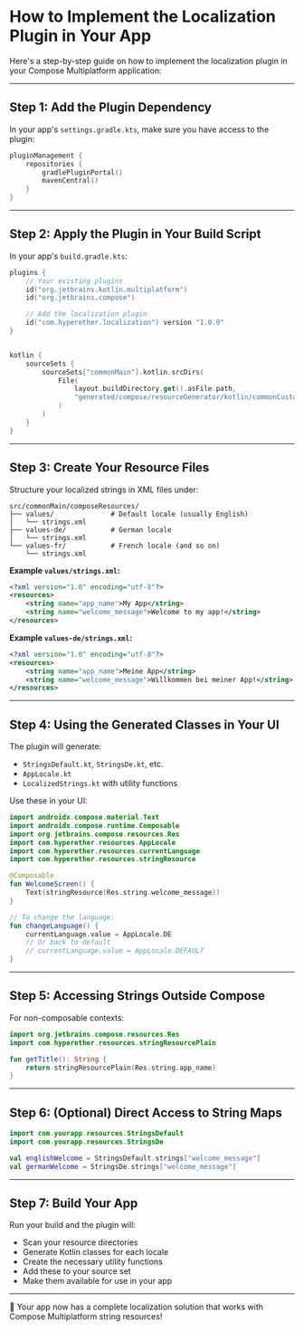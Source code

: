 # How to Implement the Localization Plugin in Your App

Here's a step-by-step guide on how to implement the localization plugin in your Compose Multiplatform application:

---

## Step 1: Add the Plugin Dependency

In your app's `settings.gradle.kts`, make sure you have access to the plugin:

```kotlin
pluginManagement {
    repositories {
        gradlePluginPortal()
        mavenCentral()
    }
}
```

---

## Step 2: Apply the Plugin in Your Build Script

In your app's `build.gradle.kts`:

```kotlin
plugins {
    // Your existing plugins
    id("org.jetbrains.kotlin.multiplatform")
    id("org.jetbrains.compose")

    // Add the localization plugin
    id("com.hyperether.localization") version "1.0.0"
}


kotlin {
    sourceSets {
        sourceSets["commonMain"].kotlin.srcDirs(
            File(
                layout.buildDirectory.get().asFile.path,
                "generated/compose/resourceGenerator/kotlin/commonCustomResClass"
            )
        )
    }
}
```

---

## Step 3: Create Your Resource Files

Structure your localized strings in XML files under:

```
src/commonMain/composeResources/
├── values/              # Default locale (usually English)
│   └── strings.xml
├── values-de/           # German locale
│   └── strings.xml
└── values-fr/           # French locale (and so on)
    └── strings.xml
```

**Example `values/strings.xml`:**
```xml
<?xml version="1.0" encoding="utf-8"?>
<resources>
    <string name="app_name">My App</string>
    <string name="welcome_message">Welcome to my app!</string>
</resources>
```

**Example `values-de/strings.xml`:**
```xml
<?xml version="1.0" encoding="utf-8"?>
<resources>
    <string name="app_name">Meine App</string>
    <string name="welcome_message">Willkommen bei meiner App!</string>
</resources>
```

---

## Step 4: Using the Generated Classes in Your UI

The plugin will generate:

- `StringsDefault.kt`, `StringsDe.kt`, etc.
- `AppLocale.kt`
- `LocalizedStrings.kt` with utility functions

Use these in your UI:

```kotlin
import androidx.compose.material.Text
import androidx.compose.runtime.Composable
import org.jetbrains.compose.resources.Res
import com.hyperether.resources.AppLocale
import com.hyperether.resources.currentLanguage
import com.hyperether.resources.stringResource

@Composable
fun WelcomeScreen() {
    Text(stringResource(Res.string.welcome_message))
}

// To change the language:
fun changeLanguage() {
    currentLanguage.value = AppLocale.DE
    // Or back to default
    // currentLanguage.value = AppLocale.DEFAULT
}
```

---

## Step 5: Accessing Strings Outside Compose

For non-composable contexts:

```kotlin
import org.jetbrains.compose.resources.Res
import com.hyperether.resources.stringResourcePlain

fun getTitle(): String {
    return stringResourcePlain(Res.string.app_name)
}
```

---

## Step 6: (Optional) Direct Access to String Maps

```kotlin
import com.yourapp.resources.StringsDefault
import com.yourapp.resources.StringsDe

val englishWelcome = StringsDefault.strings["welcome_message"]
val germanWelcome = StringsDe.strings["welcome_message"]
```

---

## Step 7: Build Your App

Run your build and the plugin will:

- Scan your resource directories
- Generate Kotlin classes for each locale
- Create the necessary utility functions
- Add these to your source set
- Make them available for use in your app

---

🎉 Your app now has a complete localization solution that works with Compose Multiplatform string resources!